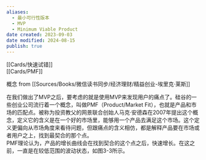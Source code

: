 ```yaml
---
aliases:
  - 最小可行性版本
  - MVP
  - Minimum Viable Product
date created: 2023-09-03
date modified: 2024-08-15
publish: true
---
```


[[Cards/快速试错]]  
[[Cards/PMF]]

概念 from [[Sources/Books/微信读书同步/经济理财/精益创业-埃里克·莱斯]]

在我们做出了MVP之后，要考虑的就是使用MVP来发现用户的痛点了。硅谷的一些创业公司流行着一个概念，叫做PMF（Product/Market Fit），也就是产品和市场的匹配点。被称为投资教父的网景联合创始人马克·安德森在2007年提出这个概念，定义它的含义是在一个好的市场里，能够用一个产品去满足这个市场。这个定义更偏向从市场角度来看待问题，但跟痛点的含义相仿，都是解释产品要在市场或者用户之上，找到最契合的那个点。  
PMF理论认为，产品的增长曲线会在找到契合的这个点之后，快速增长。在这之前，一直是在较低范围的波动状态，如图3-3所示。